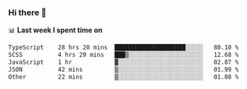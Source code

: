 ### Hi there 👋

<!--
**DBvc/DBvc** is a ✨ _special_ ✨ repository because its `README.md` (this file) appears on your GitHub profile.

Here are some ideas to get you started:

- 🔭 I’m currently working on ...
- 🌱 I’m currently learning ...
- 👯 I’m looking to collaborate on ...
- 🤔 I’m looking for help with ...
- 💬 Ask me about ...
- 📫 How to reach me: ...
- 😄 Pronouns: ...
- ⚡ Fun fact: ...
-->

📊 **Last week I spent time on**
<!--START_SECTION:waka-->

```txt
TypeScript    28 hrs 20 mins  ████████████████████░░░░░   80.10 %
SCSS          4 hrs 29 mins   ███▒░░░░░░░░░░░░░░░░░░░░░   12.68 %
JavaScript    1 hr            ▓░░░░░░░░░░░░░░░░░░░░░░░░   02.87 %
JSON          42 mins         ▒░░░░░░░░░░░░░░░░░░░░░░░░   01.99 %
Other         22 mins         ▒░░░░░░░░░░░░░░░░░░░░░░░░   01.08 %
```

<!--END_SECTION:waka-->
